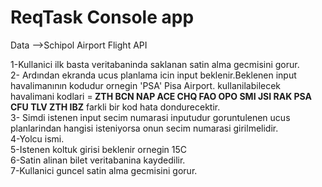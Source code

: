 # ReqTask Console app
  Data -->Schipol Airport Flight API

1-Kullanici ilk basta veritabaninda saklanan satin alma gecmisini gorur.<br>
2- Ardından ekranda ucus planlama icin input beklenir.Beklenen input havalimanının kodudur ornegin  'PSA' Pisa Airport. kullanilabilecek havalimani kodlari =<b> ZTH BCN NAP ACE CHQ FAO OPO SMI JSI RAK PSA CFU TLV ZTH IBZ</b>  farkli bir kod hata dondurecektir.<br>
3- Simdi istenen input secim numarasi inputudur goruntulenen ucus planlarindan hangisi isteniyorsa onun secim numarasi girilmelidir.<br>
4-Yolcu ismi.<br>
5-Istenen koltuk girisi beklenir ornegin 15C<br>
6-Satin alinan bilet veritabanina kaydedilir.<br>
7-Kullanici guncel satin alma gecmisini gorur.


